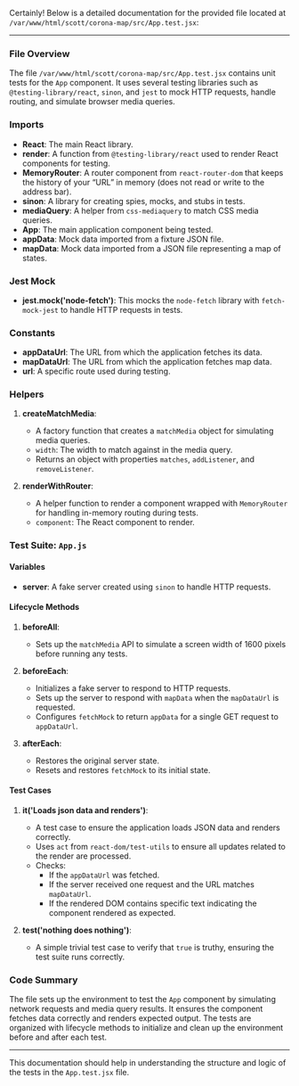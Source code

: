 Certainly! Below is a detailed documentation for the provided file located at `/var/www/html/scott/corona-map/src/App.test.jsx`:

---

### File Overview

The file `/var/www/html/scott/corona-map/src/App.test.jsx` contains unit tests for the `App` component. It uses several testing libraries such as `@testing-library/react`, `sinon`, and `jest` to mock HTTP requests, handle routing, and simulate browser media queries.

### Imports

- **React**: The main React library.
- **render**: A function from `@testing-library/react` used to render React components for testing.
- **MemoryRouter**: A router component from `react-router-dom` that keeps the history of your “URL” in memory (does not read or write to the address bar).
- **sinon**: A library for creating spies, mocks, and stubs in tests.
- **mediaQuery**: A helper from `css-mediaquery` to match CSS media queries.
- **App**: The main application component being tested.
- **appData**: Mock data imported from a fixture JSON file.
- **mapData**: Mock data imported from a JSON file representing a map of states.

### Jest Mock

- **jest.mock('node-fetch')**: This mocks the `node-fetch` library with `fetch-mock-jest` to handle HTTP requests in tests.

### Constants

- **appDataUrl**: The URL from which the application fetches its data.
- **mapDataUrl**: The URL from which the application fetches map data.
- **url**: A specific route used during testing.

### Helpers

1. **createMatchMedia**:
    - A factory function that creates a `matchMedia` object for simulating media queries.
    - `width`: The width to match against in the media query.
    - Returns an object with properties `matches`, `addListener`, and `removeListener`.

2. **renderWithRouter**:
    - A helper function to render a component wrapped with `MemoryRouter` for handling in-memory routing during tests.
    - `component`: The React component to render.

### Test Suite: `App.js`

#### Variables

- **server**: A fake server created using `sinon` to handle HTTP requests.

#### Lifecycle Methods

1. **beforeAll**:
    - Sets up the `matchMedia` API to simulate a screen width of 1600 pixels before running any tests.

2. **beforeEach**:
    - Initializes a fake server to respond to HTTP requests.
    - Sets up the server to respond with `mapData` when the `mapDataUrl` is requested.
    - Configures `fetchMock` to return `appData` for a single GET request to `appDataUrl`.

3. **afterEach**:
    - Restores the original server state.
    - Resets and restores `fetchMock` to its initial state.

#### Test Cases

1. **it('Loads json data and renders')**:
    - A test case to ensure the application loads JSON data and renders correctly.
    - Uses `act` from `react-dom/test-utils` to ensure all updates related to the render are processed.
    - Checks:
        - If the `appDataUrl` was fetched.
        - If the server received one request and the URL matches `mapDataUrl`.
        - If the rendered DOM contains specific text indicating the component rendered as expected.

2. **test('nothing does nothing')**:
    - A simple trivial test case to verify that `true` is truthy, ensuring the test suite runs correctly.

### Code Summary

The file sets up the environment to test the `App` component by simulating network requests and media query results. It ensures the component fetches data correctly and renders expected output. The tests are organized with lifecycle methods to initialize and clean up the environment before and after each test.

---

This documentation should help in understanding the structure and logic of the tests in the `App.test.jsx` file.
